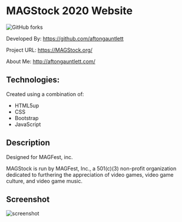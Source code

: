 # MAGStock 2020 Website

![GitHub forks](https://img.shields.io/github/forks/aftongauntlett/MAGStock2020?style=social)


Developed By: https://github.com/aftongauntlett

Project URL: https://MAGStock.org/

About Me: http://aftongauntlett.com/


## Technologies: 
Created using a combination of:

* HTML5up
* CSS
* Bootstrap
* JavaScript


## Description
Designed for MAGFest, inc.

MAGStock is run by MAGFest, Inc., a 501(c)(3) non-profit organization dedicated to furthering the appreciation of video games, video game culture, and video game music.


## Screenshot

![screenshot](https://i.imgur.com/yubN43K.jpg)



